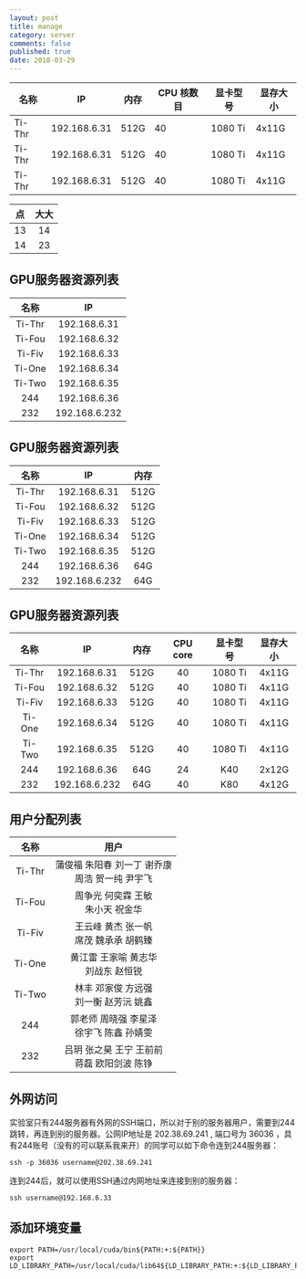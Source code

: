 ```yaml
---
layout: post
title: manage
category: server
comments: false
published: true
date: 2018-03-29
---
```



<div class="table-wrapper">
  <table>
    <thead>
      <tr>
        <th>名称</th>
        <th>IP</th>
        <th>内存</th>
        <th>CPU 核数目</th>
        <th>显卡型号</th>
        <th>显存大小</th>
      </tr>
    </thead>
    <tbody>
      <tr>
        <td>Ti-Thr</td>
        <td>192.168.6.31</td>
        <td>512G</td>
        <td>40</td>
        <td>1080 Ti</td>
        <td>4x11G</td>
      </tr>
      <tr>
        <td>Ti-Thr</td>
        <td>192.168.6.31</td>
        <td>512G</td>
        <td>40</td>
        <td>1080 Ti</td>
        <td>4x11G</td>
      </tr>
      <tr>
        <td>Ti-Thr</td>
        <td>192.168.6.31</td>
        <td>512G</td>
        <td>40</td>
        <td>1080 Ti</td>
        <td>4x11G</td>
      </tr>
    </tbody>
  </table>
</div>


|点|大大|
|:----:|:----:|
|13|14|
|14|23|



## GPU服务器资源列表

| 名称 | IP |
|:----:|:----:|
|Ti-Thr|192.168.6.31|
|Ti-Fou|192.168.6.32|
|Ti-Fiv|192.168.6.33|
|Ti-One|192.168.6.34|
|Ti-Two|192.168.6.35|
|244|192.168.6.36|
|232|192.168.6.232|

## GPU服务器资源列表

| 名称 | IP | 内存 |
|:----:|:----:|:----:|
|Ti-Thr|192.168.6.31|512G|
|Ti-Fou|192.168.6.32|512G|
|Ti-Fiv|192.168.6.33|512G|
|Ti-One|192.168.6.34|512G|
|Ti-Two|192.168.6.35|512G|
|244|192.168.6.36|64G|24|
|232|192.168.6.232|64G|40|

## GPU服务器资源列表

| 名称 | IP | 内存 |CPU core|显卡型号|显存大小|
|:----:|:----:|:----:|:-------:|:-------:|:-------:|
|Ti-Thr|192.168.6.31|512G|40|1080 Ti|4x11G|
|Ti-Fou|192.168.6.32|512G|40|1080 Ti|4x11G|
|Ti-Fiv|192.168.6.33|512G|40|1080 Ti|4x11G|
|Ti-One|192.168.6.34|512G|40|1080 Ti|4x11G|
|Ti-Two|192.168.6.35|512G|40|1080 Ti|4x11G|
|244|192.168.6.36|64G|24|K40|2x12G|
|232|192.168.6.232|64G|40|K80|4x12G|


## 用户分配列表

| 名称 | 用户 |
|:----:|:----:|
|Ti-Thr|蒲俊福 朱阳春 刘一丁 谢乔康 <br>周浩 贺一纯 尹宇飞|
|Ti-Fou|周争光 何奕霖 王敏 <br>朱小天 祝金华|
|Ti-Fiv|王云峰 黄杰 张一帆 <br>席茂 魏承承 胡鹤臻|
|Ti-One|黄江雷 王家喻 黄志华 <br>刘战东 赵恒锐|
|Ti-Two|林丰 邓家俊 方远强 <br>刘一衡 赵芳沅 姚鑫|
|244|郭老师 周晓强 李星泽 <br>徐宇飞 陈鑫 孙婧雯|
|232|吕玥 张之昊 王宁 王前前 <br>蒋磊 欧阳剑波 陈铮|


## 外网访问
实验室只有244服务器有外网的SSH端口，所以对于别的服务器用户，需要到244跳转，再连到别的服务器。公网IP地址是 202.38.69.241 , 端口号为 36036 ，具有244账号（没有的可以联系我来开）的同学可以如下命令连到244服务器：
```
ssh -p 36036 username@202.38.69.241
```
连到244后，就可以使用SSH通过内网地址来连接到别的服务器：
```
ssh username@192.168.6.33
```


## 添加环境变量
```
export PATH=/usr/local/cuda/bin${PATH:+:${PATH}}
export LD_LIBRARY_PATH=/usr/local/cuda/lib64${LD_LIBRARY_PATH:+:${LD_LIBRARY_PATH}}
```
